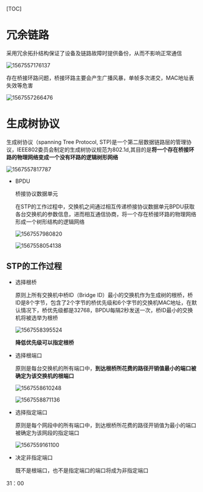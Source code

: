 [TOC]

# 冗余链路

采用冗余拓扑结构保证了设备及链路故障时提供备份，从而不影响正常通信

![1567557176137](E:\git-workspace\note\images\computeNetwork\1567557176137.png)

存在桥接环路问题，桥接环路主要会产生广播风暴，单帧多次递交，MAC地址表失效等危害

![1567557266476](E:\git-workspace\note\images\computeNetwork\1567557266476.png)

# 生成树协议

生成树协议（spanning Tree Protocol, STP)是一个第二层数据链路层的管理协议，IEEE802委员会制定的生成树协议规范为802.1d,其目的是**将一个存在桥接环路的物理网络变成一个没有环路的逻辑树形网络**

![1567557817787](E:\git-workspace\note\images\computeNetwork\1567557817787.png)

* BPDU

  桥接协议数据单元

  在STP的工作过程中，交换机之间通过相互传递桥接协议数据单元BPDU获取各台交换机的参数信息，进而相互通信协商，将一个存在桥接环路的物理网络形成一个树形结构的逻辑网络

  ![1567557980820](E:\git-workspace\note\images\computeNetwork\1567557980820.png)

  ![1567558054138](E:\git-workspace\note\images\computeNetwork\1567558054138.png)

## STP的工作过程

* 选择根桥

  原则上所有交换机中桥ID（Bridge ID）最小的交换机作为生成树的根桥，桥ID是8个字节，包含了2个字节的桥优先级和6个字节的交换机MAC地址，在默认情况下，桥优先级都是32768，BPDU每隔2秒发送一次，桥ID最小的交换机将被选举为根桥

  ![1567558395524](E:\git-workspace\note\images\computeNetwork\1567558395524.png)

  **降低优先级可以指定根桥**

* 选择根端口

  原则是每台交换机的所有端口中，**到达根桥所花费的路径开销值最小的端口被确定为该交换机的根端口**

  ![1567558610248](E:\git-workspace\note\images\computeNetwork\1567558610248.png)

  ![1567558871136](E:\git-workspace\note\images\computeNetwork\1567558871136.png)

* 选择指定端口

  原则是每个网段中的所有端口中，到达根桥所花费的路径开销值为最小的端口被确定为该网段的指定端口

  ![1567559161100](E:\git-workspace\note\images\computeNetwork\1567559161100.png)

* 决定非指定端口

  既不是根端口，也不是指定端口的端口将成为非指定端口

31：00

